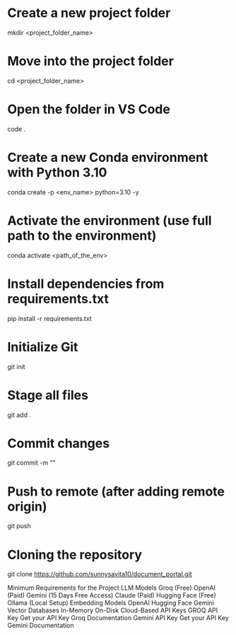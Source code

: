 # Create a new project folder
mkdir <project_folder_name>

# Move into the project folder
cd <project_folder_name>

# Open the folder in VS Code
code .

# Create a new Conda environment with Python 3.10
conda create -p <env_name> python=3.10 -y

# Activate the environment (use full path to the environment)
conda activate <path_of_the_env>

# Install dependencies from requirements.txt
pip install -r requirements.txt

# Initialize Git
git init

# Stage all files
git add .

# Commit changes
git commit -m "<write your commit message>"

# Push to remote (after adding remote origin)
git push

# Cloning the repository
git clone https://github.com/sunnysavita10/document_portal.git

Minimum Requirements for the Project
LLM Models
Groq (Free)
OpenAI (Paid)
Gemini (15 Days Free Access)
Claude (Paid)
Hugging Face (Free)
Ollama (Local Setup)
Embedding Models
OpenAI
Hugging Face
Gemini
Vector Databases
In-Memory
On-Disk
Cloud-Based
API Keys
GROQ API Key
Get your API Key
Groq Documentation
Gemini API Key
Get your API Key
Gemini Documentation